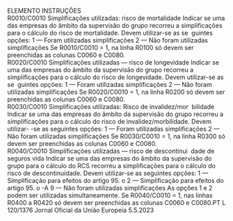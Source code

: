  
ELEMENTO  INSTRUÇÕES  
R0010/C0010  Simplificações utilizadas: 
risco de mortalidade  Indicar se uma das empresas do âmbito da supervisão do grupo recorreu a 
simplificações para o cálculo do risco de mortalidade. Devem utilizar-se as se ­
guintes opções: 
1 — Foram utilizadas simplificações 
2 — Não foram utilizadas simplificações 
Se R0010/C0010 = 1, na linha R0100 só devem ser preenchidas as colunas 
C0060 e C0080.  
R0020/C0010  Simplificações utilizadas 
— risco de longevidade  Indicar se uma das empresas do âmbito da supervisão do grupo recorreu a 
simplificações para o cálculo do risco de longevidade. Devem utilizar-se as se ­
guintes opções: 
1 — Foram utilizadas simplificações 
2 — Não foram utilizadas simplificações 
Se R0020/C0010 = 1, na linha R0200 só devem ser preenchidas as colunas 
C0060 e C0080.  
R0030/C0010  Simplificações utilizadas: 
Risco de invalidez/mor ­
bilidade  Indicar se uma das empresas do âmbito da supervisão do grupo recorreu a 
simplificações para o cálculo do risco de invalidez/morbilidade. Devem utilizar- 
-se as seguintes opções: 
1 — Foram utilizadas simplificações 
2 — Não foram utilizadas simplificações 
Se R0030/C0010 = 1, na linha R0300 só devem ser preenchidas as colunas 
C0060 e C0080.  
R0040/C0010  Simplificações utilizadas 
— risco de descontinui ­
dade de seguros vida  Indicar se uma das empresas do âmbito da supervisão do grupo para o cálculo do 
RCS recorreu a simplificações para o cálculo do risco de descontinuidade. Devem 
utilizar-se as seguintes opções: 
1 — Simplificação para efeitos do artigo 95.  o 
2 — Simplificação para efeitos do artigo 95.  o -A 
9 — Não foram utilizadas simplificações 
As opções 1 e 2 podem ser utilizadas simultaneamente. 
Se R0040/C0010 = 1, nas linhas R0400 a R0420 só devem ser preenchidas as 
colunas C0060 e C0080.PT  L 120/1376 Jornal Oficial da União Europeia 5.5.2023
